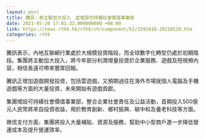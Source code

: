 ```yaml
---
layout: post
title: 騰訊：將主動加大投入　並增設可持續社會價值事業部
date: 2021-05-20 17:01:32.000000000 +08:00
link: https://news.rthk.hk/rthk/ch/component/k2/1591818-20210520.htm
categories: rthk
---
```


騰訊表示，內地互聯網行業處於大規模投資階段，而全球數字化轉型仍處於初期階段。集團將主動加大投入，將今年部分利潤增量投資於企業服務、遊戲及短視頻內容，相信長遠可帶來豐厚回報。

騰訊正增加遊戲開發投資，包括雲遊戲，又預期過往在海外市場就個人電腦及手機遊戲等方面的大量投資，未來開始有遊戲貢獻。

集團增設可持續社會價值事業部，整合企業社會責任及公益活動，首期投入500億元人民幣將來自投資收益，用於教育創新、鄉村振興、碳中和及養老科技等方面。

微信支付方面，集團將投入大量補貼、資源及服務，幫助中小型商戶進一步降低營運成本及提升營運效率。
